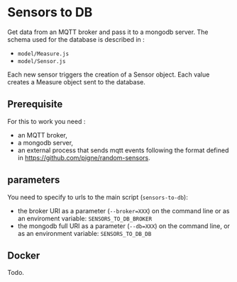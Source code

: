 # Sensors to DB

Get data from an MQTT broker and pass it to a mongodb server. The schema used for the database is described in :

- `model/Measure.js`
- `model/Sensor.js`

Each new sensor triggers the creation of a  Sensor object. Each value creates a Measure object sent to the database.

## Prerequisite

For this to work you need :

- an MQTT broker,
- a mongodb server,
- an external process that sends mqtt events following the format defined in <https://github.com/pigne/random-sensors>.


## parameters

You need to specify to urls to the main script (`sensors-to-db`):

- the broker URI as a parameter (`--broker=XXX`) on the command line or as an enviroment variable: `SENSORS_TO_DB_BROKER`
- the mongodb full URI as a parameter (`--db=XXX`) on the command line, or as an environment variable: `SENSORS_TO_DB_DB`

## Docker

Todo.
